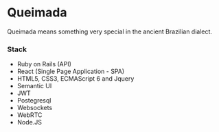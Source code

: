 # Queimada

Queimada means something very special in the ancient Brazilian dialect.

### Stack
- Ruby on Rails (API)
- React (Single Page Application - SPA)
- HTML5, CSS3, ECMAScript 6 and Jquery
- Semantic UI
- JWT
- Postegresql
- Websockets
- WebRTC
- Node.JS
